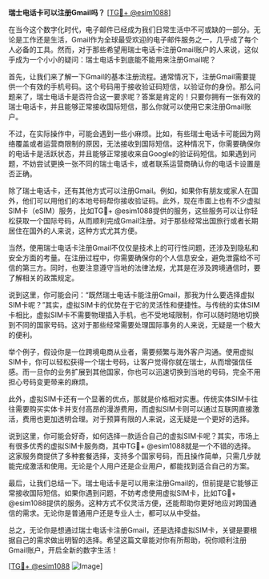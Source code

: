**瑞士电话卡可以注册Gmail吗？** [[TG💪+ @esim1088](https://t.me/s/esim1088)]

在当今这个数字化时代，电子邮件已经成为我们日常生活中不可或缺的一部分。无论是工作还是生活，Gmail作为全球最受欢迎的电子邮件服务之一，几乎成了每个人必备的工具。然而，对于那些希望用瑞士电话卡注册Gmail账户的人来说，这似乎成为一个小小的疑问：瑞士电话卡到底能不能用来注册Gmail呢？

首先，让我们来了解一下Gmail的基本注册流程。通常情况下，注册Gmail需要提供一个有效的手机号码。这个号码用于接收验证码短信，以验证你的身份。那么问题来了，瑞士电话卡是否符合这一要求呢？答案是肯定的！只要你拥有一张有效的瑞士电话卡，并且能够正常接收国际短信，那么你就可以使用它来注册Gmail账户。

不过，在实际操作中，可能会遇到一些小麻烦。比如，有些瑞士电话卡可能因为网络覆盖或者运营商限制的原因，无法接收到国际短信。这种情况下，你需要确保你的电话卡是活跃状态，并且能够正常接收来自Google的验证码短信。如果遇到问题，不妨尝试更换一张不同的瑞士电话卡，或者联系运营商确认你的电话卡设置是否正确。

除了瑞士电话卡，还有其他方式可以注册Gmail。例如，如果你有朋友或家人在国外，他们可以用他们的本地号码帮你接收验证码。此外，现在市面上也有不少虚拟SIM卡（eSIM）服务，比如TG💪+ @esim1088提供的服务，这些服务可以让你轻松获取一个国际号码，从而顺利完成Gmail注册。对于那些经常出国旅行或者长期居住在国外的人来说，这种方式尤其方便。

当然，使用瑞士电话卡注册Gmail不仅仅是技术上的可行性问题，还涉及到隐私和安全方面的考量。在注册过程中，你需要确保你的个人信息安全，避免泄露给不可信的第三方。同时，也要注意遵守当地的法律法规，尤其是在涉及跨境通信时，要了解相关的政策规定。

说到这里，你可能会问：“既然瑞士电话卡能注册Gmail，那我为什么要选择虚拟SIM卡呢？”其实，虚拟SIM卡的优势在于它的灵活性和便捷性。与传统的实体SIM卡相比，虚拟SIM卡不需要物理插入手机，也不受地域限制，你可以随时随地切换到不同的国家号码。这对于那些经常需要处理国际事务的人来说，无疑是一个极大的便利。

举个例子，假设你是一位跨境电商从业者，需要频繁与海外客户沟通。使用虚拟SIM卡，你可以轻松获得一个瑞士号码，让客户觉得你就在瑞士，从而增强信任感。而一旦你的业务扩展到其他国家，你也可以迅速切换到当地的号码，完全不用担心号码变更带来的麻烦。

此外，虚拟SIM卡还有一个显著的优点，那就是价格相对实惠。传统实体SIM卡往往需要购买实体卡并支付高昂的漫游费用，而虚拟SIM卡则可以通过互联网直接激活，费用也更加透明合理。对于预算有限的人来说，这无疑是一个更好的选择。

说到这里，你可能会好奇，如何选择一款适合自己的虚拟SIM卡呢？其实，市场上有很多优秀的虚拟SIM卡服务商，其中TG💪+ @esim1088就是一个不错的选择。这家服务商提供了多种套餐选择，支持多个国家号码，而且操作简单，只需几步就能完成激活和使用。无论是个人用户还是企业用户，都能找到适合自己的方案。

最后，让我们总结一下。瑞士电话卡是可以用来注册Gmail的，但前提是它能够正常接收国际短信。如果你遇到问题，不妨考虑使用虚拟SIM卡，比如TG💪+ @esim1088提供的服务。这种方式不仅灵活方便，还能帮助你更好地应对跨国通信的需求。无论你是普通用户还是专业人士，都可以从中受益。

总之，无论你是想通过瑞士电话卡注册Gmail，还是选择虚拟SIM卡，关键是要根据自己的需求做出明智的选择。希望这篇文章能对你有所帮助，祝你顺利注册Gmail账户，开启全新的数字生活！

[[TG💪+ @esim1088](https://t.me/s/esim1088) ![Image](https://i.postimg.cc/4NQfJmqS/Snipaste-2025-05-13-00-14-12.png)]